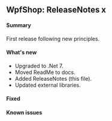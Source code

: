 ## WpfShop: ReleaseNotes x

#### Summary
First release following new principles.

#### What's new
* Upgraded to .Net 7.
* Moved ReadMe to docs.
* Added ReleaseNotes (this file).
* Updated external libraries.

#### Fixed


#### Known issues
